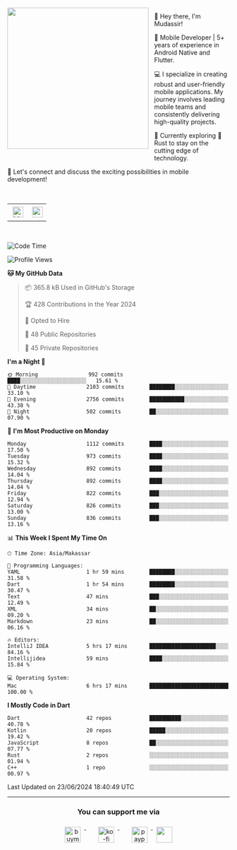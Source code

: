<a href="https://lazycatlabs.com/" target="_blank">
<img 
  src="https://github-production-user-asset-6210df.s3.amazonaws.com/1531684/281783264-5b2e172d-feb8-40de-9846-a70379b758fb.png" 
  style="margin-top:20px;margin-right:13px;margin-bottom:20px"
  align="left" 
  height="320px"
/>
</a>
<br>
<p>
 👋 Hey there, I'm Mudassir!

🚀 Mobile Developer | 5+ years of experience in Android Native and Flutter.

💻 I specialize in creating robust and user-friendly mobile applications. My journey involves leading mobile teams and consistently delivering high-quality projects.

🌱 Currently exploring 🦀 Rust to stay on the cutting edge of technology.

🔗 Let's connect and discuss the exciting possibilities in mobile development!

<br>

<table style="border:none; border-collapse:collapse; cellspacing:0; cellpadding:0">
    <tr>
        <td>
           <a href="https://www.linkedin.com/in/lzyct/" target="_blank">
              <img src="https://github.com/ukieTux/ukieTux/blob/master/assets/linkedin.svg" alt="LinkedIn" style="vertical-align:top; margin:4px" height=24>
          </a>
        </td>
        <td>
           <a href = "https://www.upwork.com/freelancers/~01913209d41be922f1?viewMode=1">
              <img src="https://img.shields.io/badge/UpWork-6FDA44?logo=Upwork&logoColor=white" height=24/>
           </a>
        </td>
    </tr>
</table>

<br>

<!--START_SECTION:waka-->
![Code Time](http://img.shields.io/badge/Code%20Time-6%2C182%20hrs%2013%20mins-blue)

![Profile Views](http://img.shields.io/badge/Profile%20Views-0-blue)

**🐱 My GitHub Data** 

> 📦 365.8 kB Used in GitHub's Storage 
 > 
> 🏆 428 Contributions in the Year 2024
 > 
> 💼 Opted to Hire
 > 
> 📜 48 Public Repositories 
 > 
> 🔑 45 Private Repositories 
 > 
**I'm a Night 🦉** 

```text
🌞 Morning                992 commits         ████░░░░░░░░░░░░░░░░░░░░░   15.61 % 
🌆 Daytime                2103 commits        ████████░░░░░░░░░░░░░░░░░   33.10 % 
🌃 Evening                2756 commits        ███████████░░░░░░░░░░░░░░   43.38 % 
🌙 Night                  502 commits         ██░░░░░░░░░░░░░░░░░░░░░░░   07.90 % 
```
📅 **I'm Most Productive on Monday** 

```text
Monday                   1112 commits        ████░░░░░░░░░░░░░░░░░░░░░   17.50 % 
Tuesday                  973 commits         ████░░░░░░░░░░░░░░░░░░░░░   15.32 % 
Wednesday                892 commits         ████░░░░░░░░░░░░░░░░░░░░░   14.04 % 
Thursday                 892 commits         ████░░░░░░░░░░░░░░░░░░░░░   14.04 % 
Friday                   822 commits         ███░░░░░░░░░░░░░░░░░░░░░░   12.94 % 
Saturday                 826 commits         ███░░░░░░░░░░░░░░░░░░░░░░   13.00 % 
Sunday                   836 commits         ███░░░░░░░░░░░░░░░░░░░░░░   13.16 % 
```


📊 **This Week I Spent My Time On** 

```text
🕑︎ Time Zone: Asia/Makassar

💬 Programming Languages: 
YAML                     1 hr 59 mins        ████████░░░░░░░░░░░░░░░░░   31.58 % 
Dart                     1 hr 54 mins        ████████░░░░░░░░░░░░░░░░░   30.47 % 
Text                     47 mins             ███░░░░░░░░░░░░░░░░░░░░░░   12.49 % 
XML                      34 mins             ██░░░░░░░░░░░░░░░░░░░░░░░   09.20 % 
Markdown                 23 mins             ██░░░░░░░░░░░░░░░░░░░░░░░   06.16 % 

🔥 Editors: 
IntelliJ IDEA            5 hrs 17 mins       █████████████████████░░░░   84.16 % 
Intellijidea             59 mins             ████░░░░░░░░░░░░░░░░░░░░░   15.84 % 

💻 Operating System: 
Mac                      6 hrs 17 mins       █████████████████████████   100.00 % 
```

**I Mostly Code in Dart** 

```text
Dart                     42 repos            ██████████░░░░░░░░░░░░░░░   40.78 % 
Kotlin                   20 repos            █████░░░░░░░░░░░░░░░░░░░░   19.42 % 
JavaScript               8 repos             ██░░░░░░░░░░░░░░░░░░░░░░░   07.77 % 
Rust                     2 repos             ░░░░░░░░░░░░░░░░░░░░░░░░░   01.94 % 
C++                      1 repo              ░░░░░░░░░░░░░░░░░░░░░░░░░   00.97 % 
```




 Last Updated on 23/06/2024 18:40:49 UTC
<!--END_SECTION:waka-->



---
<h3 align="center">You can support me via</h3>
<p align="center">
  <a href="https://www.buymeacoffee.com/Lzyct" target="_blank">
    <img src="https://www.buymeacoffee.com/assets/img/guidelines/download-assets-sm-2.svg" alt="buymeacoffe" style="vertical-align:top; margin:8px" height="36">
  </a>&nbsp;&nbsp;&nbsp;&nbsp;
   <a href="https://ko-fi.com/Lzyct" target="_blank">
    <img src="https://help.ko-fi.com/system/photos/3604/0095/9793/logo_circle.png" alt="ko-fi" style="vertical-align:top; margin:8px" height="36">
  </a>&nbsp;&nbsp;&nbsp;&nbsp;
  <a href="https://paypal.me/ukieTux" target="_blank">
    <img src="https://blog.zoom.us/wp-content/uploads/2019/08/paypal.png" alt="paypal" style="vertical-align:top; margin:8px" height="36">
  </a>
  <a href="https://saweria.co/Lzyct" target="_blank">
   <img src="https://1.bp.blogspot.com/-7OuHSxaNk6A/X92QPg8L9kI/AAAAAAAAG0E/lUzKf_uuVP8jCqvXpA7juh_l-TfK2jnbwCLcBGAsYHQ/s16000/SAWERIA.webp" style="vertical-align:top; margin:8px" height="36">
  </a>
</p>
<br><br>
